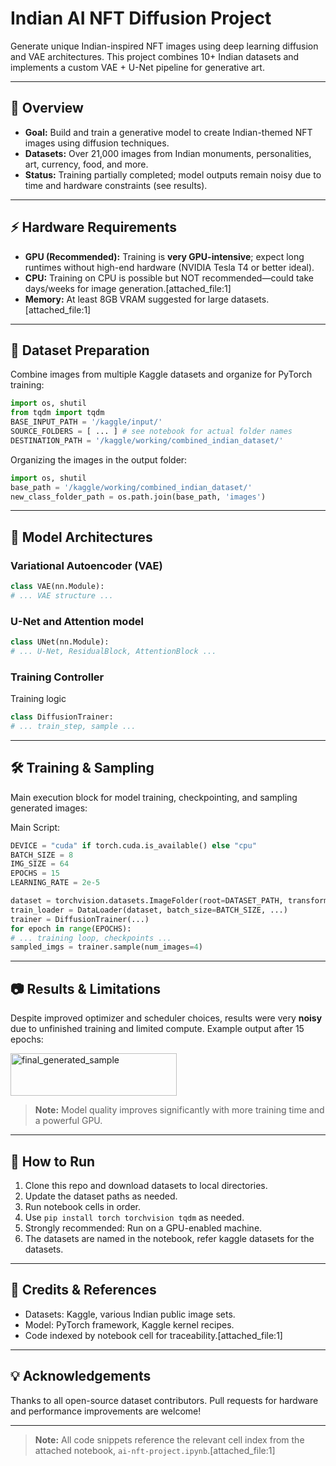 # Indian AI NFT Diffusion Project

Generate unique Indian-inspired NFT images using deep learning diffusion and VAE architectures. This project combines 10+ Indian datasets and implements a custom VAE + U-Net pipeline for generative art.

---

## 🚀 Overview

- **Goal:** Build and train a generative model to create Indian-themed NFT images using diffusion techniques.
- **Datasets:** Over 21,000 images from Indian monuments, personalities, art, currency, food, and more.
- **Status:** Training partially completed; model outputs remain noisy due to time and hardware constraints (see results).

---

## ⚡ Hardware Requirements

- **GPU (Recommended):** Training is **very GPU-intensive**; expect long runtimes without high-end hardware (NVIDIA Tesla T4 or better ideal).
- **CPU:** Training on CPU is possible but NOT recommended—could take days/weeks for image generation.[attached_file:1]
- **Memory:** At least 8GB VRAM suggested for large datasets.[attached_file:1]

---

## 📁 Dataset Preparation

Combine images from multiple Kaggle datasets and organize for PyTorch training:
```python
import os, shutil
from tqdm import tqdm
BASE_INPUT_PATH = '/kaggle/input/'
SOURCE_FOLDERS = [ ... ] # see notebook for actual folder names
DESTINATION_PATH = '/kaggle/working/combined_indian_dataset/'
```
Organizing the images in the output folder:
```python
import os, shutil
base_path = '/kaggle/working/combined_indian_dataset/'
new_class_folder_path = os.path.join(base_path, 'images')
```

---

## 🧠 Model Architectures

### Variational Autoencoder (VAE)

```python
class VAE(nn.Module):
# ... VAE structure ...
```

### U-Net and Attention model
```python
class UNet(nn.Module):
# ... U-Net, ResidualBlock, AttentionBlock ...
```


### Training Controller

Training logic
```python
class DiffusionTrainer:
# ... train_step, sample ...
```

---

## 🛠️ Training & Sampling

Main execution block for model training, checkpointing, and sampling generated images:

Main Script:
```python
DEVICE = "cuda" if torch.cuda.is_available() else "cpu"
BATCH_SIZE = 8
IMG_SIZE = 64
EPOCHS = 15
LEARNING_RATE = 2e-5

dataset = torchvision.datasets.ImageFolder(root=DATASET_PATH, transform=transforms)
train_loader = DataLoader(dataset, batch_size=BATCH_SIZE, ...)
trainer = DiffusionTrainer(...)
for epoch in range(EPOCHS):
# ... training loop, checkpoints ...
sampled_imgs = trainer.sample(num_images=4)
```

---

## 📷 Results & Limitations

Despite improved optimizer and scheduler choices, results were very **noisy** due to unfinished training and limited compute. Example output after 15 epochs:

<img width="266" height="68" alt="final_generated_sample" src="https://github.com/user-attachments/assets/c7b3e231-4831-43e7-a698-f0843972eab0" />


> **Note:** Model quality improves significantly with more training time and a powerful GPU.

---

## 📝 How to Run

1. Clone this repo and download datasets to local directories.
2. Update the dataset paths as needed.
3. Run notebook cells in order.
4. Use `pip install torch torchvision tqdm` as needed.
5. Strongly recommended: Run on a GPU-enabled machine.
6. The datasets are named in the notebook, refer kaggle datasets for the datasets.

---

## 🙏 Credits & References

- Datasets: Kaggle, various Indian public image sets.
- Model: PyTorch framework, Kaggle kernel recipes.
- Code indexed by notebook cell for traceability.[attached_file:1]

---

## 💡 Acknowledgements

Thanks to all open-source dataset contributors. Pull requests for hardware and performance improvements are welcome!

---

> **Note:** All code snippets reference the relevant cell index from the attached notebook, `ai-nft-project.ipynb`.[attached_file:1]
